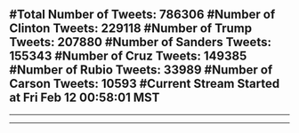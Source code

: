 #Total Number of Tweets: 786306 
#Number of Clinton Tweets: 229118
#Number of Trump Tweets: 207880
#Number of Sanders Tweets: 155343
#Number of Cruz Tweets: 149385
#Number of Rubio Tweets: 33989
#Number of Carson Tweets: 10593
#Current Stream Started at Fri Feb 12 00:58:01 MST
---
---
---
